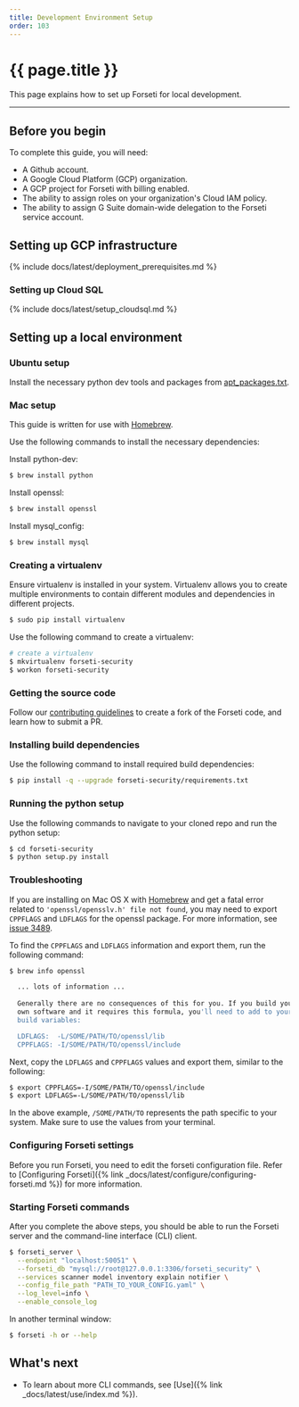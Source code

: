 ```yaml
---
title: Development Environment Setup
order: 103
---
```

#  {{ page.title }}

This page explains how to set up Forseti for local development.

---

## Before you begin

To complete this guide, you will need:

* A Github account.
* A Google Cloud Platform (GCP) organization.
* A GCP project for Forseti with billing enabled.
* The ability to assign roles on your organization's Cloud IAM policy.
* The ability to assign G Suite domain-wide delegation to the Forseti service account.

## Setting up GCP infrastructure

{% include docs/latest/deployment_prerequisites.md %}

### Setting up Cloud SQL

{% include docs/latest/setup_cloudsql.md %}

## Setting up a local environment

### Ubuntu setup

Install the necessary python dev tools and packages from [apt_packages.txt](https://github.com/GoogleCloudPlatform/forseti-security/blob/stable/install/dependencies/apt_packages.txt).

### Mac setup

This guide is written for use with [Homebrew](https://brew.sh).

Use the following commands to install the necessary dependencies:

Install python-dev:

  ```bash
  $ brew install python
  ```

Install openssl:

  ```bash
  $ brew install openssl
  ```

Install mysql_config:

  ```bash
  $ brew install mysql
  ```

### Creating a virtualenv

Ensure virtualenv is installed in your system.  Virtualenv allows you to
create multiple environments to contain different modules and dependencies
in different projects.

  ```bash
  $ sudo pip install virtualenv
  ```

Use the following command to create a virtualenv:

  ```bash
  # create a virtualenv
  $ mkvirtualenv forseti-security
  $ workon forseti-security
  ```

### Getting the source code

Follow our [contributing guidelines](https://github.com/GoogleCloudPlatform/forseti-security/blob/stable/.github/CONTRIBUTING.md) to create a fork of the Forseti code, and learn how to submit a PR.

### Installing build dependencies

Use the following command to install required build dependencies:

  ```bash
  $ pip install -q --upgrade forseti-security/requirements.txt
  ```

### Running the python setup

Use the following commands to navigate to your cloned repo and run the python setup:

  ```bash
  $ cd forseti-security
  $ python setup.py install
  ```

### Troubleshooting

If you are installing on Mac OS X with [Homebrew](https://brew.sh/) and get 
a fatal error related to `'openssl/opensslv.h' file not found`, you may need to 
export `CPPFLAGS` and `LDFLAGS` for the openssl package. For more information,
see [issue 3489](https://github.com/pyca/cryptography/issues/3489).

To find the `CPPFLAGS` and `LDFLAGS` information and export them, run the
following command:

  ```bash
  $ brew info openssl
  
    ... lots of information ...
    
    Generally there are no consequences of this for you. If you build your
    own software and it requires this formula, you'll need to add to your
    build variables:

    LDFLAGS:  -L/SOME/PATH/TO/openssl/lib
    CPPFLAGS: -I/SOME/PATH/TO/openssl/include
  ```

Next, copy the `LDFLAGS` and `CPPFLAGS` values and export them, similar to the 
following:

  ```bash
  $ export CPPFLAGS=-I/SOME/PATH/TO/openssl/include
  $ export LDFLAGS=-L/SOME/PATH/TO/openssl/lib
  ```
In the above example, `/SOME/PATH/TO` represents the path specific to your
system. Make sure to use the values from your terminal.

### Configuring Forseti settings

Before you run Forseti, you need to edit the forseti configuration file. 
Refer to [Configuring Forseti]({% link _docs/latest/configure/configuring-forseti.md %}) 
for more information.

### Starting Forseti commands

After you complete the above steps, you should be able to run the Forseti
server and the command-line interface (CLI) client.

  ```bash
  $ forseti_server \
    --endpoint "localhost:50051" \
    --forseti_db "mysql://root@127.0.0.1:3306/forseti_security" \
    --services scanner model inventory explain notifier \
    --config_file_path "PATH_TO_YOUR_CONFIG.yaml" \
    --log_level=info \
    --enable_console_log
  ```

In another terminal window:

  ```bash
  $ forseti -h or --help
  ```

## What's next

* To learn about more CLI commands, see [Use]({% link _docs/latest/use/index.md %}).
